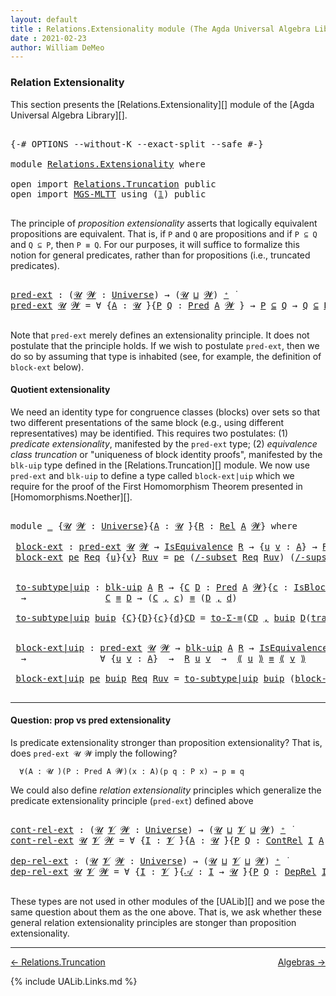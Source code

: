 ```yaml
---
layout: default
title : Relations.Extensionality module (The Agda Universal Algebra Library)
date : 2021-02-23
author: William DeMeo
---
```


### <a id="relation-extensionality">Relation Extensionality</a>

This section presents the [Relations.Extensionality][] module of the [Agda Universal Algebra Library][].

<pre class="Agda">

<a id="328" class="Symbol">{-#</a> <a id="332" class="Keyword">OPTIONS</a> <a id="340" class="Pragma">--without-K</a> <a id="352" class="Pragma">--exact-split</a> <a id="366" class="Pragma">--safe</a> <a id="373" class="Symbol">#-}</a>

<a id="378" class="Keyword">module</a> <a id="385" href="Relations.Extensionality.html" class="Module">Relations.Extensionality</a> <a id="410" class="Keyword">where</a>

<a id="417" class="Keyword">open</a> <a id="422" class="Keyword">import</a> <a id="429" href="Relations.Truncation.html" class="Module">Relations.Truncation</a> <a id="450" class="Keyword">public</a>
<a id="457" class="Keyword">open</a> <a id="462" class="Keyword">import</a> <a id="469" href="MGS-MLTT.html" class="Module">MGS-MLTT</a> <a id="478" class="Keyword">using</a> <a id="484" class="Symbol">(</a><a id="485" href="MGS-MLTT.html#408" class="Function">𝟙</a><a id="486" class="Symbol">)</a> <a id="488" class="Keyword">public</a>

</pre>

The principle of *proposition extensionality* asserts that logically equivalent propositions are equivalent.  That is, if `P` and `Q` are propositions and if `P ⊆ Q` and `Q ⊆ P`, then `P ≡ Q`. For our purposes, it will suffice to formalize this notion for general predicates, rather than for propositions (i.e., truncated predicates).

<pre class="Agda">

<a id="pred-ext"></a><a id="858" href="Relations.Extensionality.html#858" class="Function">pred-ext</a> <a id="867" class="Symbol">:</a> <a id="869" class="Symbol">(</a><a id="870" href="Relations.Extensionality.html#870" class="Bound">𝓤</a> <a id="872" href="Relations.Extensionality.html#872" class="Bound">𝓦</a> <a id="874" class="Symbol">:</a> <a id="876" href="Universes.html#205" class="Postulate">Universe</a><a id="884" class="Symbol">)</a> <a id="886" class="Symbol">→</a> <a id="888" class="Symbol">(</a><a id="889" href="Relations.Extensionality.html#870" class="Bound">𝓤</a> <a id="891" href="Agda.Primitive.html#636" class="Primitive Operator">⊔</a> <a id="893" href="Relations.Extensionality.html#872" class="Bound">𝓦</a><a id="894" class="Symbol">)</a> <a id="896" href="Universes.html#181" class="Primitive Operator">⁺</a> <a id="898" href="Universes.html#403" class="Function Operator">̇</a>
<a id="900" href="Relations.Extensionality.html#858" class="Function">pred-ext</a> <a id="909" href="Relations.Extensionality.html#909" class="Bound">𝓤</a> <a id="911" href="Relations.Extensionality.html#911" class="Bound">𝓦</a> <a id="913" class="Symbol">=</a> <a id="915" class="Symbol">∀</a> <a id="917" class="Symbol">{</a><a id="918" href="Relations.Extensionality.html#918" class="Bound">A</a> <a id="920" class="Symbol">:</a> <a id="922" href="Relations.Extensionality.html#909" class="Bound">𝓤</a> <a id="924" href="Universes.html#403" class="Function Operator">̇</a><a id="925" class="Symbol">}{</a><a id="927" href="Relations.Extensionality.html#927" class="Bound">P</a> <a id="929" href="Relations.Extensionality.html#929" class="Bound">Q</a> <a id="931" class="Symbol">:</a> <a id="933" href="Relations.Discrete.html#1094" class="Function">Pred</a> <a id="938" href="Relations.Extensionality.html#918" class="Bound">A</a> <a id="940" href="Relations.Extensionality.html#911" class="Bound">𝓦</a> <a id="942" class="Symbol">}</a> <a id="944" class="Symbol">→</a> <a id="946" href="Relations.Extensionality.html#927" class="Bound">P</a> <a id="948" href="Relations.Discrete.html#2147" class="Function Operator">⊆</a> <a id="950" href="Relations.Extensionality.html#929" class="Bound">Q</a> <a id="952" class="Symbol">→</a> <a id="954" href="Relations.Extensionality.html#929" class="Bound">Q</a> <a id="956" href="Relations.Discrete.html#2147" class="Function Operator">⊆</a> <a id="958" href="Relations.Extensionality.html#927" class="Bound">P</a> <a id="960" class="Symbol">→</a> <a id="962" href="Relations.Extensionality.html#927" class="Bound">P</a> <a id="964" href="Identity-Type.html#121" class="Datatype Operator">≡</a> <a id="966" href="Relations.Extensionality.html#929" class="Bound">Q</a>

</pre>

Note that `pred-ext` merely defines an extensionality principle. It does not postulate that the principle holds.  If we wish to postulate `pred-ext`, then we do so by assuming that type is inhabited (see, for example, the definition of `block-ext` below).



#### <a id="quotient-extensionality">Quotient extensionality</a>

We need an identity type for congruence classes (blocks) over sets so that two different presentations of the same block (e.g., using different representatives) may be identified.  This requires two postulates: (1) *predicate extensionality*, manifested by the `pred-ext` type; (2) *equivalence class truncation* or "uniqueness of block identity proofs", manifested by the `blk-uip` type defined in the [Relations.Truncation][] module. We now use `pred-ext` and `blk-uip` to define a type called `block-ext|uip` which we require for the proof of the First Homomorphism Theorem presented in [Homomorphisms.Noether][].

<pre class="Agda">

<a id="1938" class="Keyword">module</a> <a id="1945" href="Relations.Extensionality.html#1945" class="Module">_</a> <a id="1947" class="Symbol">{</a><a id="1948" href="Relations.Extensionality.html#1948" class="Bound">𝓤</a> <a id="1950" href="Relations.Extensionality.html#1950" class="Bound">𝓦</a> <a id="1952" class="Symbol">:</a> <a id="1954" href="Universes.html#205" class="Postulate">Universe</a><a id="1962" class="Symbol">}{</a><a id="1964" href="Relations.Extensionality.html#1964" class="Bound">A</a> <a id="1966" class="Symbol">:</a> <a id="1968" href="Relations.Extensionality.html#1948" class="Bound">𝓤</a> <a id="1970" href="Universes.html#403" class="Function Operator">̇</a><a id="1971" class="Symbol">}{</a><a id="1973" href="Relations.Extensionality.html#1973" class="Bound">R</a> <a id="1975" class="Symbol">:</a> <a id="1977" href="Relations.Discrete.html#4335" class="Function">Rel</a> <a id="1981" href="Relations.Extensionality.html#1964" class="Bound">A</a> <a id="1983" href="Relations.Extensionality.html#1950" class="Bound">𝓦</a><a id="1984" class="Symbol">}</a> <a id="1986" class="Keyword">where</a>

 <a id="1994" href="Relations.Extensionality.html#1994" class="Function">block-ext</a> <a id="2004" class="Symbol">:</a> <a id="2006" href="Relations.Extensionality.html#858" class="Function">pred-ext</a> <a id="2015" href="Relations.Extensionality.html#1948" class="Bound">𝓤</a> <a id="2017" href="Relations.Extensionality.html#1950" class="Bound">𝓦</a> <a id="2019" class="Symbol">→</a> <a id="2021" href="Relations.Quotients.html#2453" class="Record">IsEquivalence</a> <a id="2035" href="Relations.Extensionality.html#1973" class="Bound">R</a> <a id="2037" class="Symbol">→</a> <a id="2039" class="Symbol">{</a><a id="2040" href="Relations.Extensionality.html#2040" class="Bound">u</a> <a id="2042" href="Relations.Extensionality.html#2042" class="Bound">v</a> <a id="2044" class="Symbol">:</a> <a id="2046" href="Relations.Extensionality.html#1964" class="Bound">A</a><a id="2047" class="Symbol">}</a> <a id="2049" class="Symbol">→</a> <a id="2051" href="Relations.Extensionality.html#1973" class="Bound">R</a> <a id="2053" href="Relations.Extensionality.html#2040" class="Bound">u</a> <a id="2055" href="Relations.Extensionality.html#2042" class="Bound">v</a> <a id="2057" class="Symbol">→</a> <a id="2059" href="Relations.Quotients.html#3654" class="Function Operator">[</a> <a id="2061" href="Relations.Extensionality.html#2040" class="Bound">u</a> <a id="2063" href="Relations.Quotients.html#3654" class="Function Operator">]</a><a id="2064" class="Symbol">{</a><a id="2065" href="Relations.Extensionality.html#1973" class="Bound">R</a><a id="2066" class="Symbol">}</a> <a id="2068" href="Identity-Type.html#121" class="Datatype Operator">≡</a> <a id="2070" href="Relations.Quotients.html#3654" class="Function Operator">[</a> <a id="2072" href="Relations.Extensionality.html#2042" class="Bound">v</a> <a id="2074" href="Relations.Quotients.html#3654" class="Function Operator">]</a><a id="2075" class="Symbol">{</a><a id="2076" href="Relations.Extensionality.html#1973" class="Bound">R</a><a id="2077" class="Symbol">}</a>
 <a id="2080" href="Relations.Extensionality.html#1994" class="Function">block-ext</a> <a id="2090" href="Relations.Extensionality.html#2090" class="Bound">pe</a> <a id="2093" href="Relations.Extensionality.html#2093" class="Bound">Req</a> <a id="2097" class="Symbol">{</a><a id="2098" href="Relations.Extensionality.html#2098" class="Bound">u</a><a id="2099" class="Symbol">}{</a><a id="2101" href="Relations.Extensionality.html#2101" class="Bound">v</a><a id="2102" class="Symbol">}</a> <a id="2104" href="Relations.Extensionality.html#2104" class="Bound">Ruv</a> <a id="2108" class="Symbol">=</a> <a id="2110" href="Relations.Extensionality.html#2090" class="Bound">pe</a> <a id="2113" class="Symbol">(</a><a id="2114" href="Relations.Quotients.html#5295" class="Function">/-subset</a> <a id="2123" href="Relations.Extensionality.html#2093" class="Bound">Req</a> <a id="2127" href="Relations.Extensionality.html#2104" class="Bound">Ruv</a><a id="2130" class="Symbol">)</a> <a id="2132" class="Symbol">(</a><a id="2133" href="Relations.Quotients.html#5416" class="Function">/-supset</a> <a id="2142" href="Relations.Extensionality.html#2093" class="Bound">Req</a> <a id="2146" href="Relations.Extensionality.html#2104" class="Bound">Ruv</a><a id="2149" class="Symbol">)</a>


 <a id="2154" href="Relations.Extensionality.html#2154" class="Function">to-subtype|uip</a> <a id="2169" class="Symbol">:</a> <a id="2171" href="Relations.Truncation.html#7132" class="Function">blk-uip</a> <a id="2179" href="Relations.Extensionality.html#1964" class="Bound">A</a> <a id="2181" href="Relations.Extensionality.html#1973" class="Bound">R</a> <a id="2183" class="Symbol">→</a> <a id="2185" class="Symbol">{</a><a id="2186" href="Relations.Extensionality.html#2186" class="Bound">C</a> <a id="2188" href="Relations.Extensionality.html#2188" class="Bound">D</a> <a id="2190" class="Symbol">:</a> <a id="2192" href="Relations.Discrete.html#1094" class="Function">Pred</a> <a id="2197" href="Relations.Extensionality.html#1964" class="Bound">A</a> <a id="2199" href="Relations.Extensionality.html#1950" class="Bound">𝓦</a><a id="2200" class="Symbol">}{</a><a id="2202" href="Relations.Extensionality.html#2202" class="Bound">c</a> <a id="2204" class="Symbol">:</a> <a id="2206" href="Relations.Quotients.html#4062" class="Function">IsBlock</a> <a id="2214" href="Relations.Extensionality.html#2186" class="Bound">C</a> <a id="2216" class="Symbol">{</a><a id="2217" href="Relations.Extensionality.html#1973" class="Bound">R</a><a id="2218" class="Symbol">}}{</a><a id="2221" href="Relations.Extensionality.html#2221" class="Bound">d</a> <a id="2223" class="Symbol">:</a> <a id="2225" href="Relations.Quotients.html#4062" class="Function">IsBlock</a> <a id="2233" href="Relations.Extensionality.html#2188" class="Bound">D</a> <a id="2235" class="Symbol">{</a><a id="2236" href="Relations.Extensionality.html#1973" class="Bound">R</a><a id="2237" class="Symbol">}}</a>
  <a id="2242" class="Symbol">→</a>               <a id="2258" href="Relations.Extensionality.html#2186" class="Bound">C</a> <a id="2260" href="Identity-Type.html#121" class="Datatype Operator">≡</a> <a id="2262" href="Relations.Extensionality.html#2188" class="Bound">D</a> <a id="2264" class="Symbol">→</a> <a id="2266" class="Symbol">(</a><a id="2267" href="Relations.Extensionality.html#2186" class="Bound">C</a> <a id="2269" href="MGS-MLTT.html#2929" class="InductiveConstructor Operator">,</a> <a id="2271" href="Relations.Extensionality.html#2202" class="Bound">c</a><a id="2272" class="Symbol">)</a> <a id="2274" href="Identity-Type.html#121" class="Datatype Operator">≡</a> <a id="2276" class="Symbol">(</a><a id="2277" href="Relations.Extensionality.html#2188" class="Bound">D</a> <a id="2279" href="MGS-MLTT.html#2929" class="InductiveConstructor Operator">,</a> <a id="2281" href="Relations.Extensionality.html#2221" class="Bound">d</a><a id="2282" class="Symbol">)</a>

 <a id="2286" href="Relations.Extensionality.html#2154" class="Function">to-subtype|uip</a> <a id="2301" href="Relations.Extensionality.html#2301" class="Bound">buip</a> <a id="2306" class="Symbol">{</a><a id="2307" href="Relations.Extensionality.html#2307" class="Bound">C</a><a id="2308" class="Symbol">}{</a><a id="2310" href="Relations.Extensionality.html#2310" class="Bound">D</a><a id="2311" class="Symbol">}{</a><a id="2313" href="Relations.Extensionality.html#2313" class="Bound">c</a><a id="2314" class="Symbol">}{</a><a id="2316" href="Relations.Extensionality.html#2316" class="Bound">d</a><a id="2317" class="Symbol">}</a><a id="2318" href="Relations.Extensionality.html#2318" class="Bound">CD</a> <a id="2321" class="Symbol">=</a> <a id="2323" href="MGS-Basic-UF.html#7284" class="Function">to-Σ-≡</a><a id="2329" class="Symbol">(</a><a id="2330" href="Relations.Extensionality.html#2318" class="Bound">CD</a> <a id="2333" href="MGS-MLTT.html#2929" class="InductiveConstructor Operator">,</a> <a id="2335" href="Relations.Extensionality.html#2301" class="Bound">buip</a> <a id="2340" href="Relations.Extensionality.html#2310" class="Bound">D</a><a id="2341" class="Symbol">(</a><a id="2342" href="MGS-MLTT.html#4946" class="Function">transport</a><a id="2351" class="Symbol">(λ</a> <a id="2354" href="Relations.Extensionality.html#2354" class="Bound">B</a> <a id="2356" class="Symbol">→</a> <a id="2358" href="Relations.Quotients.html#4062" class="Function">IsBlock</a> <a id="2366" href="Relations.Extensionality.html#2354" class="Bound">B</a><a id="2367" class="Symbol">)</a><a id="2368" href="Relations.Extensionality.html#2318" class="Bound">CD</a> <a id="2371" href="Relations.Extensionality.html#2313" class="Bound">c</a><a id="2372" class="Symbol">)</a><a id="2373" href="Relations.Extensionality.html#2316" class="Bound">d</a><a id="2374" class="Symbol">)</a>


 <a id="2379" href="Relations.Extensionality.html#2379" class="Function">block-ext|uip</a> <a id="2393" class="Symbol">:</a> <a id="2395" href="Relations.Extensionality.html#858" class="Function">pred-ext</a> <a id="2404" href="Relations.Extensionality.html#1948" class="Bound">𝓤</a> <a id="2406" href="Relations.Extensionality.html#1950" class="Bound">𝓦</a> <a id="2408" class="Symbol">→</a> <a id="2410" href="Relations.Truncation.html#7132" class="Function">blk-uip</a> <a id="2418" href="Relations.Extensionality.html#1964" class="Bound">A</a> <a id="2420" href="Relations.Extensionality.html#1973" class="Bound">R</a> <a id="2422" class="Symbol">→</a> <a id="2424" href="Relations.Quotients.html#2453" class="Record">IsEquivalence</a> <a id="2438" href="Relations.Extensionality.html#1973" class="Bound">R</a>
  <a id="2442" class="Symbol">→</a>              <a id="2457" class="Symbol">∀</a> <a id="2459" class="Symbol">{</a><a id="2460" href="Relations.Extensionality.html#2460" class="Bound">u</a> <a id="2462" href="Relations.Extensionality.html#2462" class="Bound">v</a> <a id="2464" class="Symbol">:</a> <a id="2466" href="Relations.Extensionality.html#1964" class="Bound">A</a><a id="2467" class="Symbol">}</a>  <a id="2470" class="Symbol">→</a>  <a id="2473" href="Relations.Extensionality.html#1973" class="Bound">R</a> <a id="2475" href="Relations.Extensionality.html#2460" class="Bound">u</a> <a id="2477" href="Relations.Extensionality.html#2462" class="Bound">v</a>  <a id="2480" class="Symbol">→</a>  <a id="2483" href="Relations.Quotients.html#4731" class="Function Operator">⟪</a> <a id="2485" href="Relations.Extensionality.html#2460" class="Bound">u</a> <a id="2487" href="Relations.Quotients.html#4731" class="Function Operator">⟫</a> <a id="2489" href="Identity-Type.html#121" class="Datatype Operator">≡</a> <a id="2491" href="Relations.Quotients.html#4731" class="Function Operator">⟪</a> <a id="2493" href="Relations.Extensionality.html#2462" class="Bound">v</a> <a id="2495" href="Relations.Quotients.html#4731" class="Function Operator">⟫</a>

 <a id="2499" href="Relations.Extensionality.html#2379" class="Function">block-ext|uip</a> <a id="2513" href="Relations.Extensionality.html#2513" class="Bound">pe</a> <a id="2516" href="Relations.Extensionality.html#2516" class="Bound">buip</a> <a id="2521" href="Relations.Extensionality.html#2521" class="Bound">Req</a> <a id="2525" href="Relations.Extensionality.html#2525" class="Bound">Ruv</a> <a id="2529" class="Symbol">=</a> <a id="2531" href="Relations.Extensionality.html#2154" class="Function">to-subtype|uip</a> <a id="2546" href="Relations.Extensionality.html#2516" class="Bound">buip</a> <a id="2551" class="Symbol">(</a><a id="2552" href="Relations.Extensionality.html#1994" class="Function">block-ext</a> <a id="2562" href="Relations.Extensionality.html#2513" class="Bound">pe</a> <a id="2565" href="Relations.Extensionality.html#2521" class="Bound">Req</a> <a id="2569" href="Relations.Extensionality.html#2525" class="Bound">Ruv</a><a id="2572" class="Symbol">)</a>

</pre>

-------

#### <a id="question-prop-vs-pred-extensionality">Question: prop vs pred extensionality</a>

Is predicate extensionality stronger than proposition extensionality?  That is, does `pred-ext 𝓤 𝓦` imply the following?

```
  ∀(A : 𝓤 ̇)(P : Pred A 𝓦)(x : A)(p q : P x) → p ≡ q
```

We could also define *relation extensionality* principles which generalize the predicate extensionality principle (`pred-ext`) defined above

<pre class="Agda">

<a id="cont-rel-ext"></a><a id="3029" href="Relations.Extensionality.html#3029" class="Function">cont-rel-ext</a> <a id="3042" class="Symbol">:</a> <a id="3044" class="Symbol">(</a><a id="3045" href="Relations.Extensionality.html#3045" class="Bound">𝓤</a> <a id="3047" href="Relations.Extensionality.html#3047" class="Bound">𝓥</a> <a id="3049" href="Relations.Extensionality.html#3049" class="Bound">𝓦</a> <a id="3051" class="Symbol">:</a> <a id="3053" href="Universes.html#205" class="Postulate">Universe</a><a id="3061" class="Symbol">)</a> <a id="3063" class="Symbol">→</a> <a id="3065" class="Symbol">(</a><a id="3066" href="Relations.Extensionality.html#3045" class="Bound">𝓤</a> <a id="3068" href="Agda.Primitive.html#636" class="Primitive Operator">⊔</a> <a id="3070" href="Relations.Extensionality.html#3047" class="Bound">𝓥</a> <a id="3072" href="Agda.Primitive.html#636" class="Primitive Operator">⊔</a> <a id="3074" href="Relations.Extensionality.html#3049" class="Bound">𝓦</a><a id="3075" class="Symbol">)</a> <a id="3077" href="Universes.html#181" class="Primitive Operator">⁺</a> <a id="3079" href="Universes.html#403" class="Function Operator">̇</a>
<a id="3081" href="Relations.Extensionality.html#3029" class="Function">cont-rel-ext</a> <a id="3094" href="Relations.Extensionality.html#3094" class="Bound">𝓤</a> <a id="3096" href="Relations.Extensionality.html#3096" class="Bound">𝓥</a> <a id="3098" href="Relations.Extensionality.html#3098" class="Bound">𝓦</a> <a id="3100" class="Symbol">=</a> <a id="3102" class="Symbol">∀</a> <a id="3104" class="Symbol">{</a><a id="3105" href="Relations.Extensionality.html#3105" class="Bound">I</a> <a id="3107" class="Symbol">:</a> <a id="3109" href="Relations.Extensionality.html#3096" class="Bound">𝓥</a> <a id="3111" href="Universes.html#403" class="Function Operator">̇</a><a id="3112" class="Symbol">}{</a><a id="3114" href="Relations.Extensionality.html#3114" class="Bound">A</a> <a id="3116" class="Symbol">:</a> <a id="3118" href="Relations.Extensionality.html#3094" class="Bound">𝓤</a> <a id="3120" href="Universes.html#403" class="Function Operator">̇</a><a id="3121" class="Symbol">}{</a><a id="3123" href="Relations.Extensionality.html#3123" class="Bound">P</a> <a id="3125" href="Relations.Extensionality.html#3125" class="Bound">Q</a> <a id="3127" class="Symbol">:</a> <a id="3129" href="Relations.Continuous.html#2965" class="Function">ContRel</a> <a id="3137" href="Relations.Extensionality.html#3105" class="Bound">I</a> <a id="3139" href="Relations.Extensionality.html#3114" class="Bound">A</a> <a id="3141" href="Relations.Extensionality.html#3098" class="Bound">𝓦</a> <a id="3143" class="Symbol">}</a> <a id="3145" class="Symbol">→</a> <a id="3147" href="Relations.Extensionality.html#3123" class="Bound">P</a> <a id="3149" href="Relations.Discrete.html#2147" class="Function Operator">⊆</a> <a id="3151" href="Relations.Extensionality.html#3125" class="Bound">Q</a> <a id="3153" class="Symbol">→</a> <a id="3155" href="Relations.Extensionality.html#3125" class="Bound">Q</a> <a id="3157" href="Relations.Discrete.html#2147" class="Function Operator">⊆</a> <a id="3159" href="Relations.Extensionality.html#3123" class="Bound">P</a> <a id="3161" class="Symbol">→</a> <a id="3163" href="Relations.Extensionality.html#3123" class="Bound">P</a> <a id="3165" href="Identity-Type.html#121" class="Datatype Operator">≡</a> <a id="3167" href="Relations.Extensionality.html#3125" class="Bound">Q</a>

<a id="dep-rel-ext"></a><a id="3170" href="Relations.Extensionality.html#3170" class="Function">dep-rel-ext</a> <a id="3182" class="Symbol">:</a> <a id="3184" class="Symbol">(</a><a id="3185" href="Relations.Extensionality.html#3185" class="Bound">𝓤</a> <a id="3187" href="Relations.Extensionality.html#3187" class="Bound">𝓥</a> <a id="3189" href="Relations.Extensionality.html#3189" class="Bound">𝓦</a> <a id="3191" class="Symbol">:</a> <a id="3193" href="Universes.html#205" class="Postulate">Universe</a><a id="3201" class="Symbol">)</a> <a id="3203" class="Symbol">→</a> <a id="3205" class="Symbol">(</a><a id="3206" href="Relations.Extensionality.html#3185" class="Bound">𝓤</a> <a id="3208" href="Agda.Primitive.html#636" class="Primitive Operator">⊔</a> <a id="3210" href="Relations.Extensionality.html#3187" class="Bound">𝓥</a> <a id="3212" href="Agda.Primitive.html#636" class="Primitive Operator">⊔</a> <a id="3214" href="Relations.Extensionality.html#3189" class="Bound">𝓦</a><a id="3215" class="Symbol">)</a> <a id="3217" href="Universes.html#181" class="Primitive Operator">⁺</a> <a id="3219" href="Universes.html#403" class="Function Operator">̇</a>
<a id="3221" href="Relations.Extensionality.html#3170" class="Function">dep-rel-ext</a> <a id="3233" href="Relations.Extensionality.html#3233" class="Bound">𝓤</a> <a id="3235" href="Relations.Extensionality.html#3235" class="Bound">𝓥</a> <a id="3237" href="Relations.Extensionality.html#3237" class="Bound">𝓦</a> <a id="3239" class="Symbol">=</a> <a id="3241" class="Symbol">∀</a> <a id="3243" class="Symbol">{</a><a id="3244" href="Relations.Extensionality.html#3244" class="Bound">I</a> <a id="3246" class="Symbol">:</a> <a id="3248" href="Relations.Extensionality.html#3235" class="Bound">𝓥</a> <a id="3250" href="Universes.html#403" class="Function Operator">̇</a><a id="3251" class="Symbol">}{</a><a id="3253" href="Relations.Extensionality.html#3253" class="Bound">𝒜</a> <a id="3255" class="Symbol">:</a> <a id="3257" href="Relations.Extensionality.html#3244" class="Bound">I</a> <a id="3259" class="Symbol">→</a> <a id="3261" href="Relations.Extensionality.html#3233" class="Bound">𝓤</a> <a id="3263" href="Universes.html#403" class="Function Operator">̇</a><a id="3264" class="Symbol">}{</a><a id="3266" href="Relations.Extensionality.html#3266" class="Bound">P</a> <a id="3268" href="Relations.Extensionality.html#3268" class="Bound">Q</a> <a id="3270" class="Symbol">:</a> <a id="3272" href="Relations.Continuous.html#3587" class="Function">DepRel</a> <a id="3279" href="Relations.Extensionality.html#3244" class="Bound">I</a> <a id="3281" href="Relations.Extensionality.html#3253" class="Bound">𝒜</a> <a id="3283" href="Relations.Extensionality.html#3237" class="Bound">𝓦</a> <a id="3285" class="Symbol">}</a> <a id="3287" class="Symbol">→</a> <a id="3289" href="Relations.Extensionality.html#3266" class="Bound">P</a> <a id="3291" href="Relations.Discrete.html#2147" class="Function Operator">⊆</a> <a id="3293" href="Relations.Extensionality.html#3268" class="Bound">Q</a> <a id="3295" class="Symbol">→</a> <a id="3297" href="Relations.Extensionality.html#3268" class="Bound">Q</a> <a id="3299" href="Relations.Discrete.html#2147" class="Function Operator">⊆</a> <a id="3301" href="Relations.Extensionality.html#3266" class="Bound">P</a> <a id="3303" class="Symbol">→</a> <a id="3305" href="Relations.Extensionality.html#3266" class="Bound">P</a> <a id="3307" href="Identity-Type.html#121" class="Datatype Operator">≡</a> <a id="3309" href="Relations.Extensionality.html#3268" class="Bound">Q</a>

</pre>

These types are not used in other modules of the [UALib][] and we pose the same question about them as the one above.  That is, we ask whether these general relation extensionality principles are stonger than proposition extensionality.

---------------------------------------

[← Relations.Truncation](Relations.Truncation.html)
<span style="float:right;">[Algebras →](Algebras.html)</span>


{% include UALib.Links.md %}



<!-- NOT USED

pred→prop : {𝓤 𝓦 : Universe}{A : 𝓤 ̇} → Pred A 𝓦 → Pred A 𝓦
pred→prop P = λ x → P x → 𝟙

pred-ext→uip : {𝓤 𝓦 : Universe}{A : 𝓤 ̇} → pred-ext 𝓤 𝓦  → (P : Pred A 𝓦) → ∀ x → is-subsingleton (P x)
pred-ext→uip {𝓤}{𝓦}{A} pe P x p q = {!γ!}
 where
  P' : Pred A 𝓦
  P' = pred→prop P

  PP' : P ≡ P'
  PP' = pe (λ _ _ → MGS-MLTT.⋆) λ x₁ → {!!}

  γ : p ≡ q
  γ = {!!}
-->
